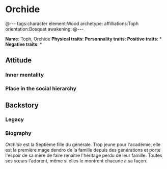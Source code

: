 # Orchide

@---
tags:character
element:Wood
archetype:
affilliations:Toph
orientation:Bosquet
awakening:
@---

**Name**: Toph, Orchide
**Physical traits**:
**Personnality traits**:
**Positive traits**:
 *
**Negative traits**:
 *

## Attitude
### Inner mentality
### Place in the social hierarchy

## Backstory
### Legacy
### Biography

*Orchide* est la Septième fille du générale. Trop jeune pour l'académie, elle est la première mage dendro de la famille depuis des générations et porte l'espoir de sa mère de faire renaitre l'héritage perdu de leur famille. Toutes ses sœurs l'adorent, même si elles le montrent chacune à sa façon.
